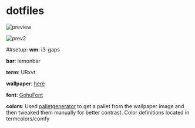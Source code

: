 # dotfiles

![preview](http://i.imgur.com/p0TP3Ya.jpg)

![prev2](http://i.imgur.com/Dvfebgc.jpg)

##setup:
**wm**: i3-gaps

**bar**: lemonbar

**term**: URxvt

**wallpaper**: [here](http://imgur.com/a/68bg7)

**font**: [GohuFont](http://font.gohu.org/)

**colors**: Used [palletgenerator](http://palettegenerator.com/) to get a pallet from the wallpaper image and then tweaked them manually for better contrast. Color definitions located in termcolors/comfy
